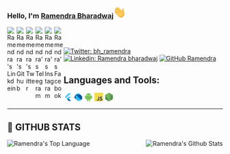 
### Hello, I'm <a href="https://bh-ramendra.github.io/" target="_blank">Ramendra Bharadwaj</a><img src="https://raw.githubusercontent.com/ABSphreak/ABSphreak/master/gifs/Hi.gif" width="30px">

<a href="https://www.linkedin.com/in/ramendra-bharadwaj-aa157012b">
  <img align="left" alt="Ramendra 's Linkdein" width="22px" src="https://cdn.jsdelivr.net/npm/simple-icons@v3/icons/linkedin.svg" />
</a>
<a href="https://github.com/bh-ramendra">
  <img align="left" alt="Ramendra 's Github" width="22px" src="https://cdn.jsdelivr.net/npm/simple-icons@v3/icons/github.svg" />
</a>
<a href="https://twitter.com/bh_ramendra">
  <img align="left" alt="Ramendra 's Twitter" width="22px" src="https://cdn.jsdelivr.net/npm/simple-icons@v3/icons/twitter.svg" />
</a>
<a href="https://t.me/bh_ramendra">
  <img align="left" alt="Ramendra's Telegram" width="22px" src="https://cdn.jsdelivr.net/npm/simple-icons@v3/icons/telegram.svg" />
</a>
<a href="https://instagram.com/bh_ramendra/">
  <img align="left" alt="Ramendra's Instagram" width="22px" src="https://cdn.jsdelivr.net/npm/simple-icons@v3/icons/instagram.svg" />
</a>
<a href="https://www.facebook.com/ramendra.kumar.7771/">
  <img align="left" alt="Ramendra's Facebook" width="22px" src="https://cdn.jsdelivr.net/npm/simple-icons@v3/icons/facebook.svg" />
</a>
<br/>
<br/>

[![Twitter: bh_ramendra](https://img.shields.io/twitter/follow/bh_ramendra?style=social)](https://twitter.com/bh_ramendra)
[![Linkedin: Ramendra bharadwaj](https://img.shields.io/badge/-Ramendra-blue?style=flat-square&logo=Linkedin&logoColor=white&link=https://www.linkedin.com/in/ramendra-bharadwaj-aa157012b/)](https://www.linkedin.com/in/ramendra-bharadwaj-aa157012b/)
[![GitHub Ramendra](https://img.shields.io/github/followers/bh-ramendra?label=Ramendra&style=social)](https://github.com/bh-ramendra)


## Languages and Tools:

<code><img height="20" src="https://raw.githubusercontent.com/github/explore/80688e429a7d4ef2fca1e82350fe8e3517d3494d/topics/flutter/flutter.png"></code>
<code><img height="20" src="https://raw.githubusercontent.com/github/explore/80688e429a7d4ef2fca1e82350fe8e3517d3494d/topics/dart/dart.png"></code>
<code><img height="20" src="https://raw.githubusercontent.com/github/explore/80688e429a7d4ef2fca1e82350fe8e3517d3494d/topics/android/android.png"></code>
<code><img height="20" src="https://raw.githubusercontent.com/github/explore/80688e429a7d4ef2fca1e82350fe8e3517d3494d/topics/javascript/javascript.png"></code>
<code><img height="20" src="https://raw.githubusercontent.com/github/explore/80688e429a7d4ef2fca1e82350fe8e3517d3494d/topics/nodejs/nodejs.png"></code>  

---
## 📝 GITHUB STATS

<div>
 <img align="right" alt="Ramendra's Github Stats" src="https://github-readme-stats.vercel.app/api?username=bh-ramendra&&show_icons=true&theme=radical" />
<img alt="Ramendra's Top Language" src="https://github-readme-stats.vercel.app/api/top-langs?username=bh-ramendra&show_icons=true&title_color=fff&icon_color=79ff97&text_color=9f9f9f&bg_color=151515" />
</div>



